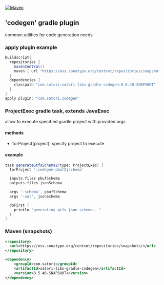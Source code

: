 [![Maven](https://img.shields.io/nexus/s/https/oss.sonatype.org/com.satori/satori-libs-gradle-codegen.svg)](https://oss.sonatype.org/content/repositories/snapshots/com/satori/satori-libs-gradle-codegen/0.5.40-SNAPSHOT/)

## 'codegen' gradle plugin 

common utilities for code generation needs

### apply plugin example

```gradle
buildscript{
  repositories {
    mavenCentral()
    maven { url "https://oss.sonatype.org/content/repositories/snapshots" }
  }
  dependencies {
    classpath "com.satori:satori-libs-gradle-codegen:0.5.40-SNAPSHOT"
  }
}
apply plugin: "com.satori.codegen"
```

### ProjectExec gradle task, extends JavaExec 
allow to execute specified gradle project with provided args
#### methods
- forProject(project): specify project to execute
#### example
```gradle
task generateGtfsSchema2(type: ProjectExec) {
  forProject ':codegen-pbuf2jschema'

  inputs.files pbufSchema
  outputs.files jsonSchema

  args '-schema', pbufSchema
  args '-out', jsonSchema

  doFirst {
    println "generating gtfs json schema..."
  }
}
```


### Maven (snapshots)
```xml
<repository>
  <url>https://oss.sonatype.org/content/repositories/snapshots/</url>
</repository>
```
```xml
<dependency>
    <groupId>com.satori</groupId>
    <artifactId>satori-libs-gradle-codegen</artifactId>
    <version>0.5.40-SNAPSHOT</version>
</dependency>
```
